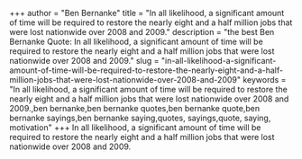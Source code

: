 +++
author = "Ben Bernanke"
title = "In all likelihood, a significant amount of time will be required to restore the nearly eight and a half million jobs that were lost nationwide over 2008 and 2009."
description = "the best Ben Bernanke Quote: In all likelihood, a significant amount of time will be required to restore the nearly eight and a half million jobs that were lost nationwide over 2008 and 2009."
slug = "in-all-likelihood-a-significant-amount-of-time-will-be-required-to-restore-the-nearly-eight-and-a-half-million-jobs-that-were-lost-nationwide-over-2008-and-2009"
keywords = "In all likelihood, a significant amount of time will be required to restore the nearly eight and a half million jobs that were lost nationwide over 2008 and 2009.,ben bernanke,ben bernanke quotes,ben bernanke quote,ben bernanke sayings,ben bernanke saying,quotes, sayings,quote, saying, motivation"
+++
In all likelihood, a significant amount of time will be required to restore the nearly eight and a half million jobs that were lost nationwide over 2008 and 2009.
